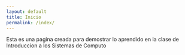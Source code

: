 ```yaml
---
layout: default
title: Inicio
permalink: /index/
---
```


Esta es una pagina creada para demostrar lo aprendido en la clase de Introduccion a los Sistemas de Computo